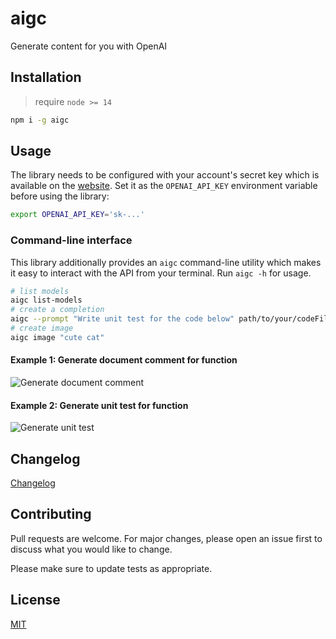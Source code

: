 # aigc

Generate content for you with OpenAI


## Installation

> require `node >= 14`


```bash
npm i -g aigc
```

## Usage

The library needs to be configured with your account's secret key which is available on the [website](https://beta.openai.com/account/api-keys). Set it as the `OPENAI_API_KEY` environment variable before using the library:

```bash
export OPENAI_API_KEY='sk-...'
```

### Command-line interface

This library additionally provides an `aigc` command-line utility which makes it easy to interact with the API from your terminal. Run `aigc -h` for usage.

```bash
# list models
aigc list-models
# create a completion
aigc --prompt "Write unit test for the code below" path/to/your/codeFile
# create image
aigc image "cute cat"
```

#### Example 1: Generate document comment for function

![Generate document comment](https://mdn.alipayobjects.com/huamei_am125r/afts/img/A*_gezSIVeBHoAAAAAAAAAAAAADjp-AQ/original)


#### Example 2: Generate unit test for function

![Generate unit test](https://mdn.alipayobjects.com/huamei_am125r/afts/img/A*ng82S7WiUEsAAAAAAAAAAAAADjp-AQ/original)


<!--
## Roadmap

If you have ideas for releases in the future, it is a good idea to list them in the README.
-->

## Changelog

[Changelog](./CHANGELOG.md)


## Contributing

Pull requests are welcome. For major changes, please open an issue first to discuss what you would like to change.

Please make sure to update tests as appropriate.


## License

[MIT](https://choosealicense.com/licenses/mit/)
